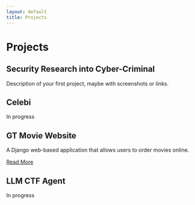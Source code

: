 ```yaml
---
layout: default
title: Projects
---
```


# Projects

## Security Research into Cyber-Criminal
Description of your first project, maybe with screenshots or links.  

## Celebi
In progress

## GT Movie Website
A Django web-based application that allows users to order movies online.
<div style="margin-top:15px;">
  <a href="/_projects/gt-movie-website.html" class="project-button">Read More</a>
</div>

## LLM CTF Agent
In progress



